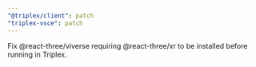 ```yaml
---
"@triplex/client": patch
"triplex-vsce": patch
---
```


Fix @react-three/viverse requiring @react-three/xr to be installed before running in Triplex.
